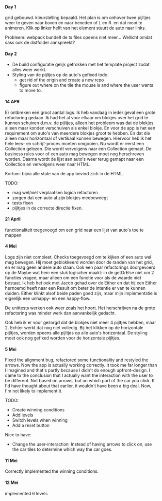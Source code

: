 #### Day 1 
grid gebouwd. kleurstelling bepaald.
Het plan is om onhover twee pijltjes weer te geven naar boven en naar beneden of L en R. en dat mooi te animeren.
Klik op linker helft van het element stuurt de auto naar links.

Probleem: webpack bundelt de ts files opeens niet meer...
Wellicht omdat sass ook de distfolder aanspreekt?

#### Day 2
- De build configuratie gelijk getrokken met het template project zodat alles weer werkt.
- Styling van de pijltjes op de auto's gefixed
todo:
  - get rid of the origin and create a new repo
  - figure out where on the tile the mouse is and where the user wants to move to.

#### 14 APR
Er ontbreken een groot aantal logs. 
Ik heb vandaag in ieder geval een grote refactoring gedaan.
Ik had het al voor elkaar om blokjes over het grid te kunnen schuiven
d.m.v. de pijltjes, alleen het probleem was dat de blokjes alleen
maar konden verschuiven als enkel blokje. En voor de app is het een requirement
om auto's van meerdere blokjes groot te hebben. En dat die alleen maar horizontaal
of vertikaal kunnen bewegen. 
Hiervoor heb ik het hele lees- en schrijf-proces moeten omgooien. 
Nu wordt er eerst een Collection<GridItem> gelezen. Die wordt vervolgens naar een 
Collection<Car> gemapt. De business rules voor of een auto mag bewegen moet nog 
herschreven worden. Daarna wordt de lijst aan auto's weer terug gemapt naar een 
Collection<GridItems> en vervolgens weer naar HTML. 

Kortom: bijna alle state van de app bevind zich in de HTML. 

TODO:
- mag wel/niet verplaatsen logica refactoren
- zorgen dat een auto al zijn blokjes meebeweegt
- tests fixen
- pijltjes in de correcte directie fixen.

#### 21 April
functionaliteit toegevoegd om een grid naar een lijst van auto's toe te mappen

#### 4 Mei
Logs zijn niet compleet.
Checks toegevoegd om te kijken of een auto wel mag bewegen. Hij moet geblokkeerd worden
door de randen van het grid, en er mag geen andere auto staan.
Ook een paar refactorings doorgevoerd op de Maybe wat hem een stuk logischer maakt:
in de getOrElse niet om 2 functies vragen, maar alleen om een functie voor als de waarde niet bestaat.
Ik heb het ook met Jacob gehad over de Either en dat hij een Either hernoemd heeft naar een Result
om beter de intentie er van te kunnen duiden. Either klinkt alsof beide paden goed zijn, maar
mijn implementatie is eigenlijk een unhappy- en een happy-flow. 

De unittests werken ook weer zoals het hoort. Het herschrijven na de grote refactoring
was minder werk dan aanvankelijk gedacht. 

Ook heb ik er voor gezorgd dat de blokjes niet meer 4 pijltjes hebben, maar 2. Echter werkt dat nog 
niet volledig. Bij het klikken op de horizontale pijltjes, worden opeens alle pijltjes op alle
auto's horizontaal. De styling moet ook nog gefixed worden voor de horizontale pijltjes.

#### 5 Mei
Fixed the alignment bug, refactored some functionality and restyled the arrows.
Now the app is actually working correctly. It took me far longer than I imagined and that's partly
because I didn't do enough upfront-design. I came to the conclusion that I actually want the 
interaction with the user to be different. Not based on arrows, but on which part of the car you click.
If I'd have thought about that earlier, it wouldn't have been a big deal. Now, I'm not likely to 
implement it.

TODO:
- Create winning conditions
- Add levels
- Switch levels when winning
- Add a reset button

Nice to have: 
- Change the user-interaction: 
    Instead of having arrows to click on, use the car tiles to determine which way the car goes.

#### 11 Mei
Correctly implemented the winning conditions. 

#### 12 Mei
implemented 6 levels
